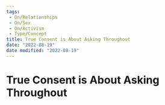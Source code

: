 ```yaml
---
tags:
 - On/Relationships
 - On/Sex
 - On/Activism
 - Type/Concept 
title: True Consent is About Asking Throughout
date: "2022-08-19"
date modified: "2022-08-19"
---
```


# True Consent is About Asking Throughout
